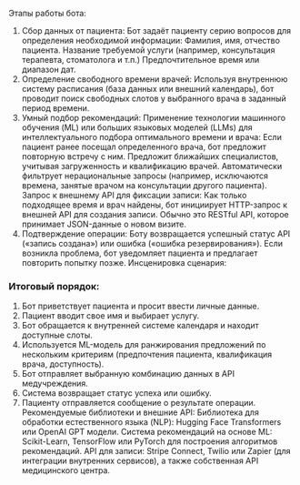 Этапы работы бота:
1. Сбор данных от пациента:
Бот задаёт пациенту серию вопросов для определения необходимой информации:
Фамилия, имя, отчество пациента.
Название требуемой услуги (например, консультация терапевта, стоматолога и т.п.)
Предпочтительное время или диапазон дат.
2. Определение свободного времени врачей:
Используя внутреннюю систему расписания (база данных или внешний календарь), бот проводит поиск свободных слотов у выбранного врача в заданный период времени.
3. Умный подбор рекомендаций:
Применение технологии машинного обучения (ML) или больших языковых моделей (LLMs) для интеллектуального подбора оптимального времени и врача:
Если пациент ранее посещал определенного врача, бот предложит повторную встречу с ним.
Предложит ближайших специалистов, учитывая загруженность и квалификацию врачей.
Автоматически фильтрует нерациональные запросы (например, исключаются времена, занятые врачом на консультации другого пациента).
Запрос к внешнему API для фиксации записи:
Как только подходящее время и врач найдены, бот инициирует HTTP-запрос к внешней API для создания записи. Обычно это RESTful API, которое принимает JSON-данные о новом визите.
4. Подтверждение операции:
Боту возвращается успешный статус API («запись создана») или ошибка («ошибка резервирования»). Если возникла проблема, бот уведомляет пациента и предлагает повторить попытку позже.
Инсценировка сценария:

### Итоговый порядок:
1. Бот приветствует пациента и просит ввести личные данные.
2. Пациент вводит свое имя и выбирает услугу.
3. Бот обращается к внутренней системе календаря и находит доступные слоты.
4. Используется ML-модель для ранжирования предложений по нескольким критериям (предпочтения пациента, квалификация врача, доступность).
5. Бот отправляет выбранную комбинацию данных в API медучреждения.
6. Система возвращает статус успеха или ошибку.
7. Пациенту отправляется сообщение о результате операции.
Рекомендуемые библиотеки и внешние API:
Библиотека для обработки естественного языка (NLP): Hugging Face Transformers или OpenAI GPT модели.
Система рекомендаций на основе ML: Scikit-Learn, TensorFlow или PyTorch для построения алгоритмов рекомендаций.
API для записи: Stripe Connect, Twilio или Zapier (для интеграции внутренних сервисов), а также собственная API медицинского центра.